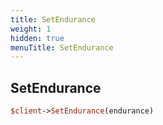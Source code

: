 ```yaml
---
title: SetEndurance
weight: 1
hidden: true
menuTitle: SetEndurance
---
```

## SetEndurance
```perl
$client->SetEndurance(endurance)
```